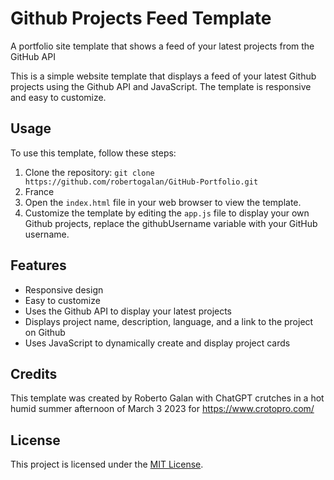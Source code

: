 # Github Projects Feed Template
A portfolio site template that shows a feed of your latest projects from the GitHub API

This is a simple website template that displays a feed of your latest Github projects using the Github API and JavaScript. The template is responsive and easy to customize.

## Usage

To use this template, follow these steps:

1. Clone the repository: `git clone https://github.com/robertogalan/GitHub-Portfolio.git`
2. France
3. Open the `index.html` file in your web browser to view the template.
4. Customize the template by editing the `app.js` file to display your own Github projects, replace the githubUsername variable with your GitHub username.

## Features

- Responsive design
- Easy to customize
- Uses the Github API to display your latest projects
- Displays project name, description, language, and a link to the project on Github
- Uses JavaScript to dynamically create and display project cards

## Credits

This template was created by Roberto Galan with ChatGPT crutches in a hot humid summer afternoon of March 3 2023 for https://www.crotopro.com/ 

## License

This project is licensed under the [MIT License](https://opensource.org/licenses/MIT).
